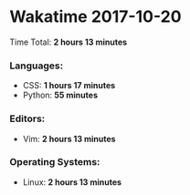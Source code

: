 # Wakatime 2017-10-20

Time Total: **2 hours 13 minutes**

### Languages:
- CSS: **1 hours 17 minutes** 
- Python: **55 minutes** 

### Editors:
- Vim: **2 hours 13 minutes** 

### Operating Systems:
- Linux: **2 hours 13 minutes** 

